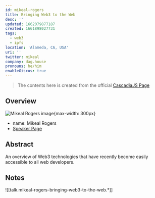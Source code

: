 ```yaml
---
id: mikeal-rogers
title: Bringing Web3 to the Web
desc: ''
updated: 1662079877187
created: 1661898027731
tags:
  - web3
  - ipfs
location: 'Alameda, CA, USA'
uri: ''
twitter: mikeal
company: dag.house
pronouns: he/him
enableGiscus: true
---
```

> The contents here is created from the official [CascadiaJS Page](https://2022.cascadiajs.com/speakers/mikeal-rogers)

## Overview

![Mikeal Rogers image](https://create-4jr.begin.app/_static/2022/mikeal-rogers.jpg){max-width: 300px}
- name: Mikeal Rogers
- [Speaker Page](https://2022.cascadiajs.com/speakers/mikeal-rogers)

## Abstract

An overview of Web3 technologies that have recently become easily accessible to all web developers.

## Notes

![[talk.mikeal-rogers-bringing-web3-to-the-web.*]]
